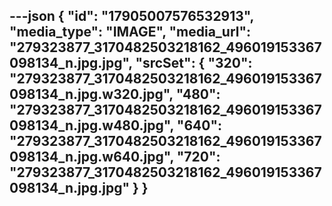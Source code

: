 ---json
{
  "id": "17905007576532913",
  "media_type": "IMAGE",
  "media_url": "279323877_3170482503218162_496019153367098134_n.jpg.jpg",
  "srcSet": {
    "320": "279323877_3170482503218162_496019153367098134_n.jpg.w320.jpg",
    "480": "279323877_3170482503218162_496019153367098134_n.jpg.w480.jpg",
    "640": "279323877_3170482503218162_496019153367098134_n.jpg.w640.jpg",
    "720": "279323877_3170482503218162_496019153367098134_n.jpg.jpg"
  }
}
---